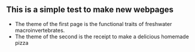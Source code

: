 ## This is a simple test to make new webpages

- The theme of the first page  is the functional traits of freshwater macroinvertebrates. 
- The theme of the second is the receipt to make a delicious homemade pizza
